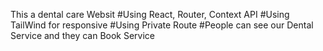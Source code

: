 This a dental care Websit
#Using React, Router, Context API
#Using TailWind for responsive
#Using Private Route
#People can see our Dental Service and they can Book Service

